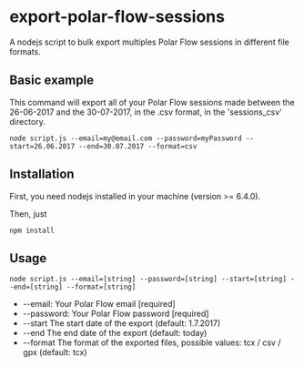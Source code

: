 # export-polar-flow-sessions

A nodejs script to bulk export multiples Polar Flow sessions in different file formats.

## Basic example

This command will export all of your Polar Flow sessions made between the 26-06-2017 and the 30-07-2017, in the .csv format, in the 'sessions_csv' directory.
```
node script.js --email=my@email.com --password=myPassword --start=26.06.2017 --end=30.07.2017 --format=csv
```

## Installation

First, you need nodejs installed in your machine (version >= 6.4.0).

Then, just

```
npm install
```

## Usage

```
node script.js --email=[string] --password=[string] --start=[string] --end=[string] --format=[string]
```
- --email:     Your Polar Flow email                                   [required]
- --password:  Your Polar Flow password                                [required]
- --start     The start date of the export (default: 1.7.2017)
- --end       The end date of the export (default: today)
- --format    The format of the exported files, possible values: tcx / csv / gpx (default: tcx)